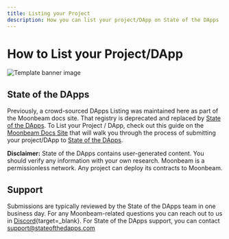 ```yaml
---
title: Listing your Project
description: How you can list your project/DApp on State of the DApps
---
```


# How to List your Project/DApp
 
![Template banner image](images/list-dapps-banner.png)

## State of the DApps
Previously, a crowd-sourced DApps Listing was maintained here as part of the Moonbeam docs site. That registry is deprecated and replaced by [State of the DApps](https://www.stateofthedapps.com/). To List your Project / DApp, check out this guide on the [Moonbeam Docs Site](https://docs.moonbeam.network/learn/dapps-list/list-your-project/) that will walk you through the process of submitting your project/DApp to [State of the DApps](https://www.stateofthedapps.com/dapps/submit/new).

**Disclaimer:** State of the DApps contains user-generated content. You should verify any information with your own research. Moonbeam is a permissionless network. Any project can deploy its contracts to Moonbeam. 

## Support
Submissions are typically reviewed by the State of the DApps team in one business day. For any Moonbeam-related questions you can reach out to us in [Discord](https://discord.gg/moonbeam){target=_blank}. For State of the DApps support, you can contact [support@stateofthedapps.com](mailto:support@stateofthedapps.com)
